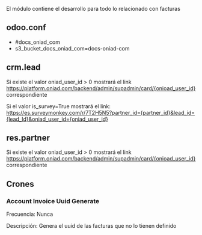 El módulo contiene el desarrollo para todo lo relacionado con facturas
 

## odoo.conf
- #docs_oniad_com
- s3_bucket_docs_oniad_com=docs-oniad-com

## crm.lead
Si existe el valor oniad_user_id > 0 mostrará el link https://platform.oniad.com/backend/admin/supadmin/card/{onioad_user_id} correspondiente

Si el valor is_survey=True mostrará el link: https://es.surveymonkey.com/r/7T2H5N5?partner_id={partner_id}&lead_id={lead_Id}&oniad_user_id={oniad_user_id}
 

## res.partner
Si existe el valor oniad_user_id > 0 mostrará el link https://platform.oniad.com/backend/admin/supadmin/card/{onioad_user_id} correspondiente

## Crones

### Account Invoice Uuid Generate 

Frecuencia: Nunca

Descripción: Genera el uuid de las facturas que no lo tienen definido
